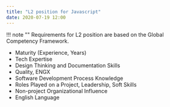 ```yaml
---
title: "L2 position for Javascript"
date: 2020-07-19 12:00
---
```


!!! note ""
    Requirements for L2 position are based on the Global Competency Framework.

* Maturity (Experience, Years)
* Tech Expertise
* Design Thinking and Documentation Skills
* Quality, ENGX
* Software Development Process Knowledge
* Roles Played on a Project, Leadership, Soft Skills
* Non-project Organizational Influence
* English Language
